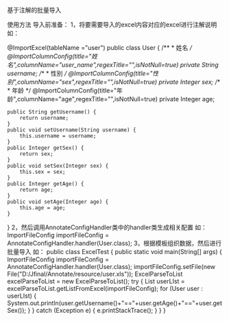 基于注解的批量导入
 
使用方法
导入前准备：
1，将要需要导入的excel内容对应的excel进行注解说明
如：

@ImportExcel(tableName ="user")
public class User {
	/**
	 * 姓名
	 */
	@ImportColumnConfig(title="姓名",columnName="user_name",regexTitle="",isNotNull=true)
	private String username;
	/**
	 * 性别
	 */
	@ImportColumnConfig(title="性别",columnName="sex",regexTitle="",isNotNull=true)
	private Integer sex;
	/**
	 * 年龄
	 */
	@ImportColumnConfig(title="年龄",columnName="age",regexTitle="",isNotNull=true)
	private Integer age;
	
	
	public String getUsername() {
		return username;
	}
	public void setUsername(String username) {
		this.username = username;
	}
	public Integer getSex() {
		return sex;
	}
	public void setSex(Integer sex) {
		this.sex = sex;
	}
	public Integer getAge() {
		return age;
	}
	public void setAge(Integer age) {
		this.age = age;
	}
}
2，然后调用AnnotateConfigHandler类中的handler类生成相关配置
如：
ImportFileConfig importFileConfig = AnnotateConfigHandler.handler(User.class);
3，根据模板组织数据，然后进行批量导入
如：
public class ExcelTest {
	public static void main(String[] args) {
		ImportFileConfig importFileConfig = AnnotateConfigHandler.handler(User.class);
		importFileConfig.setFile(new File("D:/Jfinal/Annotate/resource/user.xls"));
		ExcelParseToList<User> excelParseToList = new ExcelParseToList<User>();
		try {
			List<User> userLIst = excelParseToList.getListFromExcel(importFileConfig);
			for (User user : userLIst) {
				System.out.println(user.getUsername()+"=="+user.getAge()+"=="+user.getSex());
			}
		} catch (Exception e) {
			e.printStackTrace();
		}
	}
}
